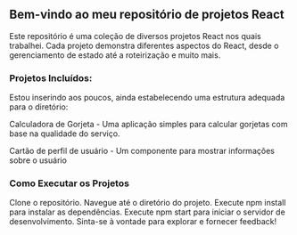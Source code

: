 ## Bem-vindo ao meu repositório de projetos React

Este repositório é uma coleção de diversos projetos React nos quais trabalhei. Cada projeto demonstra diferentes aspectos do React, desde o gerenciamento de estado até a roteirização e muito mais.

### Projetos Incluídos:

Estou inserindo aos poucos, ainda estabelecendo uma estrutura adequada para o diretório:

Calculadora de Gorjeta - Uma aplicação simples para calcular gorjetas com base na qualidade do serviço.

Cartão de perfil de usuário - Um componente para mostrar informações sobre o usuário

### Como Executar os Projetos

Clone o repositório.
Navegue até o diretório do projeto.
Execute npm install para instalar as dependências.
Execute npm start para iniciar o servidor de desenvolvimento.
Sinta-se à vontade para explorar e fornecer feedback!
